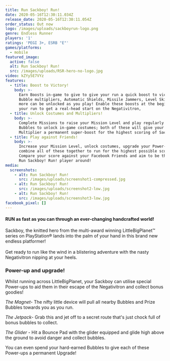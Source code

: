 ```yaml
---
title: Run Sackboy! Run!
date: 2020-05-16T12:30:11.034Z
release_date: 2020-05-16T12:30:11.054Z
order_status: Out now
logo: /images/uploads/sackboyrun-logo.png
genre: Endless Runner
players: '1'
ratings: 'PEGI 3+, ESRB "E"'
games/platforms:
  - mobile
featured_image:
  active: false
  alt: Run Sackboy! Run!
  src: /images/uploads/RSR-hero-no-logo.jpg
video: kZYy5E7VYz
features:
  - title: Boost to Victory!
    body: >-
      Earn Boosts in-game to give to give your run a quick boost to victory!
      Bubble multipliers, Automatic Shields, Missile Jammers, Level Skips and
      more can be unlocked as you play! Enable these boosts at the beginning of
      your run to get a real-head start on the Negativitron,
  - title: Unlock Costumes and Multipliers!
    body: >-
      Complete Missions to raise your Mission Level and play regularly to earn
      Bubbles to unlock in-game costumes; both of these will give your Score
      Multiplier a permanent super-boost for the highest scoring of Sackfolk!
  - title: Play against Friends!
    body: >-
      Increase your Mission Level, unlock costumes, upgrade your Power-ups and
      combine all of these together to run for the highest possible score!
      Compare your score against your Facebook Friends and aim to be the best
      Run Sackboy! Run! player around!
media:
  screenshots:
    - alt: Run Sackboy! Run!
      src: /images/uploads/screenshot1-compressed.jpg
    - alt: Run Sackboy! Run!
      src: /images/uploads/screenshot2-low.jpg
    - alt: Run Sackboy! Run!
      src: /images/uploads/screenshot3-low.jpg
facebook_pixel: []
---
```

#### RUN as fast as you can through an ever-changing handcrafted world!

Sackboy, the knitted hero from the multi-award winning LittleBigPlanet™ series on PlayStation® lands into the palm of your hand in this brand new endless platformer!\
\
Get ready to run like the wind in a blistering adventure with the nasty Negativitron nipping at your heels.

### Power-up and upgrade!

Whilst running across LittleBigPlanet, your Sackboy can utilise special Power-ups to aid them in their escape of the Negativitron and collect bonus goodies!

*The Magnet*- The nifty little device will pull all nearby Bubbles and Prize Bubbles towards you as you run.

*The Jetpack*- Grab this and jet off to a secret route that's just chock full of bonus bubbles to collect.

*The Glider* - Hit a Bounce Pad with the glider equipped and glide high above the ground to avoid danger and collect bubbles.

You can even spend your hard-earned Bubbles to give each of these Power-ups a permanent Upgrade!
